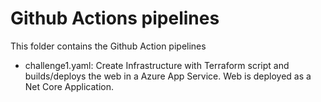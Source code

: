 # Github Actions pipelines

This folder contains the Github Action pipelines

* challenge1.yaml: Create Infrastructure with Terraform script and builds/deploys the web in a Azure App Service. Web is deployed as a Net Core Application.
